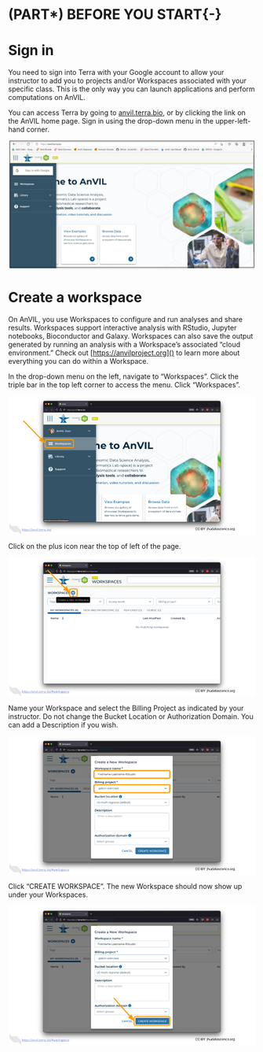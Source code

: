 # (PART\*) BEFORE YOU START{-}

# Sign in

You need to sign into Terra with your Google account to allow your instructor to add you to projects and/or Workspaces associated with your specific class. This is the only way you can launch applications and perform computations on AnVIL. 

You can access Terra by going to [anvil.terra.bio](), or by clicking the link on the AnVIL home page. Sign in using the drop-down menu in the upper-left-hand corner.

<img src="resources/images/anvil-sign-in.png" title="Major point!! example image" alt="Major point!! example image" style="display: block; margin: auto;" />

# Create a workspace

On AnVIL, you use Workspaces to configure and run analyses and share results. Workspaces support interactive analysis with RStudio, Jupyter notebooks, Bioconductor and Galaxy. Workspaces can also save the output generated by running an analysis with a Workspace’s associated “cloud environment.” Check out [https://anvilproject.org]() to learn more about everything you can do within a Workspace.


In the drop-down menu on the left, navigate to “Workspaces”. Click the triple bar in the top left corner to access the menu. Click “Workspaces”.


<img src="resources/images/anvil-workspace.png" title="Major point!! example image" alt="Major point!! example image" style="display: block; margin: auto;" />


Click on the plus icon near the top of left of the page.

<img src="resources/images/anvil-workspace-1.png" title="Major point!! example image" alt="Major point!! example image" style="display: block; margin: auto;" />

Name your Workspace and select the Billing Project as indicated by your instructor. Do not change the Bucket Location or Authorization Domain. You can add a Description if you wish.

<img src="resources/images/anvil-workspace-2.png" title="Major point!! example image" alt="Major point!! example image" style="display: block; margin: auto;" />

Click “CREATE WORKSPACE”. The new Workspace should now show up under your Workspaces.

<img src="resources/images/anvil-workspace-3.png" title="Major point!! example image" alt="Major point!! example image" style="display: block; margin: auto;" />





